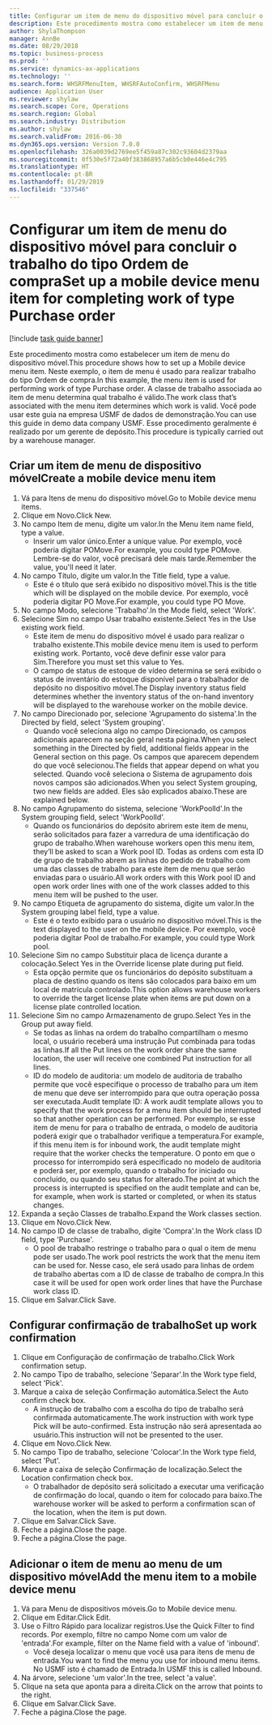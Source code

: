 ```yaml
---
title: Configurar um item de menu do dispositivo móvel para concluir o trabalho do tipo Ordem de compra
description: Este procedimento mostra como estabelecer um item de menu do dispositivo móvel.
author: ShylaThompson
manager: AnnBe
ms.date: 08/29/2018
ms.topic: business-process
ms.prod: ''
ms.service: dynamics-ax-applications
ms.technology: ''
ms.search.form: WHSRFMenuItem, WHSRFAutoConfirm, WHSRFMenu
audience: Application User
ms.reviewer: shylaw
ms.search.scope: Core, Operations
ms.search.region: Global
ms.search.industry: Distribution
ms.author: shylaw
ms.search.validFrom: 2016-06-30
ms.dyn365.ops.version: Version 7.0.0
ms.openlocfilehash: 326a0039d2769ee5f459a87c302c93604d2379aa
ms.sourcegitcommit: 0f530e5f72a40f383868957a6b5cb0e446e4c795
ms.translationtype: HT
ms.contentlocale: pt-BR
ms.lasthandoff: 01/29/2019
ms.locfileid: "337546"
---
```

# <a name="set-up-a-mobile-device-menu-item-for-completing-work-of-type-purchase-order"></a><span data-ttu-id="98061-103">Configurar um item de menu do dispositivo móvel para concluir o trabalho do tipo Ordem de compra</span><span class="sxs-lookup"><span data-stu-id="98061-103">Set up a mobile device menu item for completing work of type Purchase order</span></span>

[!include [task guide banner](../../includes/task-guide-banner.md)]

<span data-ttu-id="98061-104">Este procedimento mostra como estabelecer um item de menu do dispositivo móvel.</span><span class="sxs-lookup"><span data-stu-id="98061-104">This procedure shows how to set up a Mobile device menu item.</span></span> <span data-ttu-id="98061-105">Neste exemplo, o item de menu é usado para realizar trabalho do tipo Ordem de compra.</span><span class="sxs-lookup"><span data-stu-id="98061-105">In this example, the menu item is used for performing work of type Purchase order.</span></span> <span data-ttu-id="98061-106">A classe de trabalho associada ao item de menu determina qual trabalho é válido.</span><span class="sxs-lookup"><span data-stu-id="98061-106">The work class that’s associated with the menu item determines which work is valid.</span></span> <span data-ttu-id="98061-107">Você pode usar este guia na empresa USMF de dados de demonstração.</span><span class="sxs-lookup"><span data-stu-id="98061-107">You can use this guide in demo data company USMF.</span></span> <span data-ttu-id="98061-108">Esse procedimento geralmente é realizado por um gerente de depósito.</span><span class="sxs-lookup"><span data-stu-id="98061-108">This procedure is typically carried out by a warehouse manager.</span></span>


## <a name="create-a-mobile-device-menu-item"></a><span data-ttu-id="98061-109">Criar um item de menu de dispositivo móvel</span><span class="sxs-lookup"><span data-stu-id="98061-109">Create a mobile device menu item</span></span>
1. <span data-ttu-id="98061-110">Vá para Itens de menu do dispositivo móvel.</span><span class="sxs-lookup"><span data-stu-id="98061-110">Go to Mobile device menu items.</span></span>
2. <span data-ttu-id="98061-111">Clique em Novo.</span><span class="sxs-lookup"><span data-stu-id="98061-111">Click New.</span></span>
3. <span data-ttu-id="98061-112">No campo Item de menu, digite um valor.</span><span class="sxs-lookup"><span data-stu-id="98061-112">In the Menu item name field, type a value.</span></span>
    * <span data-ttu-id="98061-113">Inserir um valor único.</span><span class="sxs-lookup"><span data-stu-id="98061-113">Enter a unique value.</span></span> <span data-ttu-id="98061-114">Por exemplo, você poderia digitar POMove.</span><span class="sxs-lookup"><span data-stu-id="98061-114">For example, you could type POMove.</span></span> <span data-ttu-id="98061-115">Lembre-se do valor, você precisará dele mais tarde.</span><span class="sxs-lookup"><span data-stu-id="98061-115">Remember the value, you'll need it later.</span></span>  
4. <span data-ttu-id="98061-116">No campo Título, digite um valor.</span><span class="sxs-lookup"><span data-stu-id="98061-116">In the Title field, type a value.</span></span>
    * <span data-ttu-id="98061-117">Este é o título que será exibido no dispositivo móvel.</span><span class="sxs-lookup"><span data-stu-id="98061-117">This is the title which will be displayed on the mobile device.</span></span> <span data-ttu-id="98061-118">Por exemplo, você poderia digitar PO Move.</span><span class="sxs-lookup"><span data-stu-id="98061-118">For example, you could type PO Move.</span></span>  
5. <span data-ttu-id="98061-119">No campo Modo, selecione 'Trabalho'.</span><span class="sxs-lookup"><span data-stu-id="98061-119">In the Mode field, select 'Work'.</span></span>
6. <span data-ttu-id="98061-120">Selecione Sim no campo Usar trabalho existente.</span><span class="sxs-lookup"><span data-stu-id="98061-120">Select Yes in the Use existing work field.</span></span>
    * <span data-ttu-id="98061-121">Este item de menu do dispositivo móvel é usado para realizar o trabalho existente.</span><span class="sxs-lookup"><span data-stu-id="98061-121">This mobile device menu item is used to perform existing work.</span></span> <span data-ttu-id="98061-122">Portanto, você deve definir esse valor para Sim.</span><span class="sxs-lookup"><span data-stu-id="98061-122">Therefore you must set this value to Yes.</span></span>  
    * <span data-ttu-id="98061-123">O campo de status de estoque de vídeo determina se será exibido o status de inventário do estoque disponível para o trabalhador de depósito no dispositivo móvel.</span><span class="sxs-lookup"><span data-stu-id="98061-123">The Display inventory status field determines whether the inventory status of the on-hand inventory will be displayed to the warehouse worker on the mobile device.</span></span>  
7. <span data-ttu-id="98061-124">No campo Direcionado por, selecione 'Agrupamento do sistema'.</span><span class="sxs-lookup"><span data-stu-id="98061-124">In the Directed by field, select 'System grouping'.</span></span>
    * <span data-ttu-id="98061-125">Quando você seleciona algo no campo Direcionado, os campos adicionais aparecem na seção geral nesta página.</span><span class="sxs-lookup"><span data-stu-id="98061-125">When you select something in the Directed by field, additional fields appear in the General section on this page.</span></span> <span data-ttu-id="98061-126">Os campos que aparecem dependem do que você selecionou.</span><span class="sxs-lookup"><span data-stu-id="98061-126">The fields that appear depend on what you selected.</span></span> <span data-ttu-id="98061-127">Quando você seleciona o Sistema de agrupamento dois novos campos são adicionados.</span><span class="sxs-lookup"><span data-stu-id="98061-127">When you select System grouping, two new fields are added.</span></span> <span data-ttu-id="98061-128">Eles são explicados abaixo.</span><span class="sxs-lookup"><span data-stu-id="98061-128">These are explained below.</span></span>  
8. <span data-ttu-id="98061-129">No campo Agrupamento do sistema, selecione 'WorkPoolId'.</span><span class="sxs-lookup"><span data-stu-id="98061-129">In the System grouping field, select 'WorkPoolId'.</span></span>
    * <span data-ttu-id="98061-130">Quando os funcionários do depósito abrirem este item de menu, serão solicitados para fazer a varredura de uma identificação do grupo de trabalho.</span><span class="sxs-lookup"><span data-stu-id="98061-130">When warehouse workers open this menu item, they’ll be asked to scan a Work pool ID.</span></span> <span data-ttu-id="98061-131">Todas as ordens com esta ID de grupo de trabalho abrem as linhas do pedido de trabalho com uma das classes de trabalho para este item de menu que serão enviadas para o usuário.</span><span class="sxs-lookup"><span data-stu-id="98061-131">All work orders with this Work pool ID and open work order lines with one of the work classes added to this menu item will be pushed to the user.</span></span>  
9. <span data-ttu-id="98061-132">No campo Etiqueta de agrupamento do sistema, digite um valor.</span><span class="sxs-lookup"><span data-stu-id="98061-132">In the System grouping label field, type a value.</span></span>
    * <span data-ttu-id="98061-133">Este é o texto exibido para o usuário no dispositivo móvel.</span><span class="sxs-lookup"><span data-stu-id="98061-133">This is the text displayed to the user on the mobile device.</span></span> <span data-ttu-id="98061-134">Por exemplo, você poderia digitar Pool de trabalho.</span><span class="sxs-lookup"><span data-stu-id="98061-134">For example, you could type Work pool.</span></span>  
10. <span data-ttu-id="98061-135">Selecione Sim no campo Substituir placa de licença durante a colocação.</span><span class="sxs-lookup"><span data-stu-id="98061-135">Select Yes in the Override license plate during put field.</span></span>
    * <span data-ttu-id="98061-136">Esta opção permite que os funcionários do depósito substituam a placa de destino quando os itens são colocados para baixo em um local de matrícula controlado.</span><span class="sxs-lookup"><span data-stu-id="98061-136">This option allows warehouse workers to override the target license plate when items are put down on a license plate controlled location.</span></span>  
11. <span data-ttu-id="98061-137">Selecione Sim no campo Armazenamento de grupo.</span><span class="sxs-lookup"><span data-stu-id="98061-137">Select Yes in the Group put away field.</span></span>
    * <span data-ttu-id="98061-138">Se todas as linhas na ordem do trabalho compartilham o mesmo local, o usuário receberá uma instrução Put combinada para todas as linhas.</span><span class="sxs-lookup"><span data-stu-id="98061-138">If all the Put lines on the work order share the same location, the user will receive one combined Put instruction for all lines.</span></span>  
    * <span data-ttu-id="98061-139">ID do modelo de auditoria: um modelo de auditoria de trabalho permite que você especifique o processo de trabalho para um item de menu que deve ser interrompido para que outra operação possa ser executada.</span><span class="sxs-lookup"><span data-stu-id="98061-139">Audit template ID: A work audit template allows you to specify that the work process for a menu item should be interrupted so that another operation can be performed.</span></span> <span data-ttu-id="98061-140">Por exemplo, se esse item de menu for para o trabalho de entrada, o modelo de auditoria poderá exigir que o trabalhador verifique a temperatura.</span><span class="sxs-lookup"><span data-stu-id="98061-140">For example, if this menu item is for inbound work, the audit template might require that the worker checks the temperature.</span></span> <span data-ttu-id="98061-141">O ponto em que o processo for interrompido será especificado no modelo de auditoria e poderá ser, por exemplo, quando o trabalho for iniciado ou concluído, ou quando seu status for alterado.</span><span class="sxs-lookup"><span data-stu-id="98061-141">The point at which the process is interrupted is specified on the audit template and can be, for example, when work is started or completed, or when its status changes.</span></span>  
12. <span data-ttu-id="98061-142">Expanda a seção Classes de trabalho.</span><span class="sxs-lookup"><span data-stu-id="98061-142">Expand the Work classes section.</span></span>
13. <span data-ttu-id="98061-143">Clique em Novo.</span><span class="sxs-lookup"><span data-stu-id="98061-143">Click New.</span></span>
14. <span data-ttu-id="98061-144">No campo ID de classe de trabalho, digite 'Compra'.</span><span class="sxs-lookup"><span data-stu-id="98061-144">In the Work class ID field, type 'Purchase'.</span></span>
    * <span data-ttu-id="98061-145">O pool de trabalho restringe o trabalho para o qual o item de menu pode ser usado.</span><span class="sxs-lookup"><span data-stu-id="98061-145">The work pool restricts the work that the menu item can be used for.</span></span> <span data-ttu-id="98061-146">Nesse caso, ele será usado para linhas de ordem de trabalho abertas com a ID de classe de trabalho de compra.</span><span class="sxs-lookup"><span data-stu-id="98061-146">In this case it will be used for open work order lines that have the Purchase work class ID.</span></span>  
15. <span data-ttu-id="98061-147">Clique em Salvar.</span><span class="sxs-lookup"><span data-stu-id="98061-147">Click Save.</span></span>

## <a name="set-up-work-confirmation"></a><span data-ttu-id="98061-148">Configurar confirmação de trabalho</span><span class="sxs-lookup"><span data-stu-id="98061-148">Set up work confirmation</span></span>
1. <span data-ttu-id="98061-149">Clique em Configuração de confirmação de trabalho.</span><span class="sxs-lookup"><span data-stu-id="98061-149">Click Work confirmation setup.</span></span>
2. <span data-ttu-id="98061-150">No campo Tipo de trabalho, selecione 'Separar'.</span><span class="sxs-lookup"><span data-stu-id="98061-150">In the Work type field, select 'Pick'.</span></span>
3. <span data-ttu-id="98061-151">Marque a caixa de seleção Confirmação automática.</span><span class="sxs-lookup"><span data-stu-id="98061-151">Select the Auto confirm check box.</span></span>
    * <span data-ttu-id="98061-152">A instrução de trabalho com a escolha do tipo de trabalho será confirmada automaticamente.</span><span class="sxs-lookup"><span data-stu-id="98061-152">The work instruction with work type Pick will be auto-confirmed.</span></span> <span data-ttu-id="98061-153">Esta instrução não será apresentada ao usuário.</span><span class="sxs-lookup"><span data-stu-id="98061-153">This instruction will not be presented to the user.</span></span>  
4. <span data-ttu-id="98061-154">Clique em Novo.</span><span class="sxs-lookup"><span data-stu-id="98061-154">Click New.</span></span>
5. <span data-ttu-id="98061-155">No campo Tipo de trabalho, selecione 'Colocar'.</span><span class="sxs-lookup"><span data-stu-id="98061-155">In the Work type field, select 'Put'.</span></span>
6. <span data-ttu-id="98061-156">Marque a caixa de seleção Confirmação de localização.</span><span class="sxs-lookup"><span data-stu-id="98061-156">Select the Location confirmation check box.</span></span>
    * <span data-ttu-id="98061-157">O trabalhador de depósito será solicitado a executar uma verificação de confirmação do local, quando o item for colocado para baixo.</span><span class="sxs-lookup"><span data-stu-id="98061-157">The warehouse worker will be asked to perform a confirmation scan of the location, when the item is put down.</span></span>  
7. <span data-ttu-id="98061-158">Clique em Salvar.</span><span class="sxs-lookup"><span data-stu-id="98061-158">Click Save.</span></span>
8. <span data-ttu-id="98061-159">Feche a página.</span><span class="sxs-lookup"><span data-stu-id="98061-159">Close the page.</span></span>
9. <span data-ttu-id="98061-160">Feche a página.</span><span class="sxs-lookup"><span data-stu-id="98061-160">Close the page.</span></span>

## <a name="add-the-menu-item-to-a-mobile-device-menu"></a><span data-ttu-id="98061-161">Adicionar o item de menu ao menu de um dispositivo móvel</span><span class="sxs-lookup"><span data-stu-id="98061-161">Add the menu item to a mobile device menu</span></span>
1. <span data-ttu-id="98061-162">Vá para Menu de dispositivos móveis.</span><span class="sxs-lookup"><span data-stu-id="98061-162">Go to Mobile device menu.</span></span>
2. <span data-ttu-id="98061-163">Clique em Editar.</span><span class="sxs-lookup"><span data-stu-id="98061-163">Click Edit.</span></span>
3. <span data-ttu-id="98061-164">Use o Filtro Rápido para localizar registros.</span><span class="sxs-lookup"><span data-stu-id="98061-164">Use the Quick Filter to find records.</span></span> <span data-ttu-id="98061-165">Por exemplo, filtre no campo Nome com um valor de 'entrada'.</span><span class="sxs-lookup"><span data-stu-id="98061-165">For example, filter on the Name field with a value of 'inbound'.</span></span>
    * <span data-ttu-id="98061-166">Você deseja localizar o menu que você usa para itens de menu de entrada.</span><span class="sxs-lookup"><span data-stu-id="98061-166">You want to find the menu you use for inbound menu items.</span></span> <span data-ttu-id="98061-167">No USMF isto é chamado de Entrada.</span><span class="sxs-lookup"><span data-stu-id="98061-167">In USMF this is called Inbound.</span></span>  
4. <span data-ttu-id="98061-168">Na árvore, selecione 'um valor'.</span><span class="sxs-lookup"><span data-stu-id="98061-168">In the tree, select 'a value'.</span></span>
5. <span data-ttu-id="98061-169">Clique na seta que aponta para a direita.</span><span class="sxs-lookup"><span data-stu-id="98061-169">Click on the arrow that points to the right.</span></span>
6. <span data-ttu-id="98061-170">Clique em Salvar.</span><span class="sxs-lookup"><span data-stu-id="98061-170">Click Save.</span></span>
7. <span data-ttu-id="98061-171">Feche a página.</span><span class="sxs-lookup"><span data-stu-id="98061-171">Close the page.</span></span>

